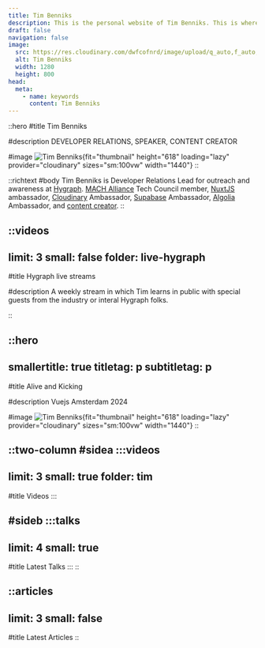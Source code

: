 ```yaml
---
title: Tim Benniks
description: This is the personal website of Tim Benniks. This is where you can find my public speaking schedule and my videos.
draft: false
navigation: false
image:
  src: https://res.cloudinary.com/dwfcofnrd/image/upload/q_auto,f_auto,w_1280/Tim/tim_aug_2023.png
  alt: Tim Benniks
  width: 1280
  height: 800
head:
  meta:
    - name: keywords
      content: Tim Benniks
---
```


::hero
#title
Tim Benniks

#description
DEVELOPER RELATIONS, SPEAKER, CONTENT CREATOR

#image
![Tim Benniks](https://res.cloudinary.com/dwfcofnrd/image/upload/v1718529621/website/tim.png){fit="thumbnail" height="618" loading="lazy" provider="cloudinary" sizes="sm:100vw" width="1440"}
::

::richtext
#body
Tim Benniks is Developer Relations Lead for outreach and awareness at [Hygraph](https://hygraph.com "https://hygraph.com"). [MACH Alliance](https://machalliance.com "https://machalliance.com") Tech Council member, [NuxtJS](https://nuxt.com "https://nuxt.com") ambassador, [Cloudinary](https://cloudinary.com "https://cloudinary.com") Ambassador, [Supabase](https://supabase.com "https://supabase.com") Ambassador, [Algolia](https://algolia.com "https://algolia.com") Ambassador, and [content creator](https://youtube.com/timbenniks "https://youtube.com/timbenniks").
::

::videos
---
limit: 3
small: false
folder: live-hygraph
---
#title
Hygraph live streams

#description
A weekly stream in which Tim learns in public with special guests from the industry or interal Hygraph folks. 

::

::hero
---
smallertitle: true
titletag: p
subtitletag: p
---
#title
Alive and Kicking

#description
Vuejs Amsterdam 2024

#image
![Tim Benniks](https://res.cloudinary.com/dwfcofnrd/image/upload/v1718529620/website/tim-vueams.jpg){fit="thumbnail" height="618" loading="lazy" provider="cloudinary" sizes="sm:100vw" width="1440"}
::

::two-column
#sidea
  :::videos
  ---
  limit: 3
  small: true
  folder: tim
  ---
  #title
  Videos
  :::

#sideb
  :::talks
  ---
  limit: 4
  small: true
  ---
  #title
  Latest Talks
  :::
::

::articles
---
limit: 3
small: false
---
#title
Latest Articles
::
